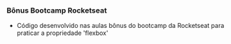 ### Bônus Bootcamp Rocketseat

- Código desenvolvido nas aulas bônus do bootcamp da Rocketseat para praticar a propriedade 'flexbox'